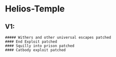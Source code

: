 # Helios-Temple
  ## **V1:**
    ##### Withers and other universal escapes patched
    #### End Exploit patched
    #### Squilly into prison patched
    #### Catbody exploit patched
